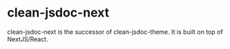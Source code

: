 # clean-jsdoc-next

clean-jsdoc-next is the successor of clean-jsdoc-theme. It is built on top of NextJS/React.
